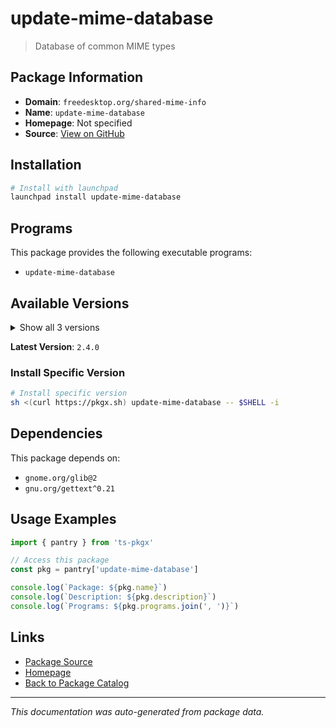 # update-mime-database

> Database of common MIME types

## Package Information

- **Domain**: `freedesktop.org/shared-mime-info`
- **Name**: `update-mime-database`
- **Homepage**: Not specified
- **Source**: [View on GitHub](https://github.com/pkgxdev/pantry/tree/main/projects/freedesktop.org/shared-mime-info/package.yml)

## Installation

```bash
# Install with launchpad
launchpad install update-mime-database
```

## Programs

This package provides the following executable programs:

- `update-mime-database`

## Available Versions

<details>
<summary>Show all 3 versions</summary>

- `2.4.0`, `2.3.0`, `2.2.0`

</details>

**Latest Version**: `2.4.0`

### Install Specific Version

```bash
# Install specific version
sh <(curl https://pkgx.sh) update-mime-database -- $SHELL -i
```

## Dependencies

This package depends on:

- `gnome.org/glib@2`
- `gnu.org/gettext^0.21`

## Usage Examples

```typescript
import { pantry } from 'ts-pkgx'

// Access this package
const pkg = pantry['update-mime-database']

console.log(`Package: ${pkg.name}`)
console.log(`Description: ${pkg.description}`)
console.log(`Programs: ${pkg.programs.join(', ')}`)
```

## Links

- [Package Source](https://github.com/pkgxdev/pantry/tree/main/projects/freedesktop.org/shared-mime-info/package.yml)
- [Homepage](#)
- [Back to Package Catalog](../../../package-catalog.md)

---

*This documentation was auto-generated from package data.*
